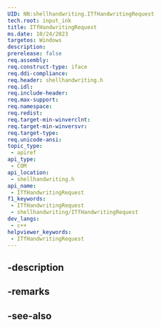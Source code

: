 ```yaml
---
UID: NN:shellhandwriting.ITfHandwritingRequest
tech.root: input_ink
title: ITfHandwritingRequest
ms.date: 10/24/2023
targetos: Windows
description: 
prerelease: false
req.assembly: 
req.construct-type: iface
req.ddi-compliance: 
req.header: shellhandwriting.h
req.idl: 
req.include-header: 
req.max-support: 
req.namespace: 
req.redist: 
req.target-min-winverclnt: 
req.target-min-winversvr: 
req.target-type: 
req.unicode-ansi: 
topic_type:
 - apiref
api_type:
 - COM
api_location:
 - shellhandwriting.h
api_name:
 - ITfHandwritingRequest
f1_keywords:
 - ITfHandwritingRequest
 - shellhandwriting/ITfHandwritingRequest
dev_langs:
 - c++
helpviewer_keywords:
 - ITfHandwritingRequest
---
```


## -description

## -remarks

## -see-also

